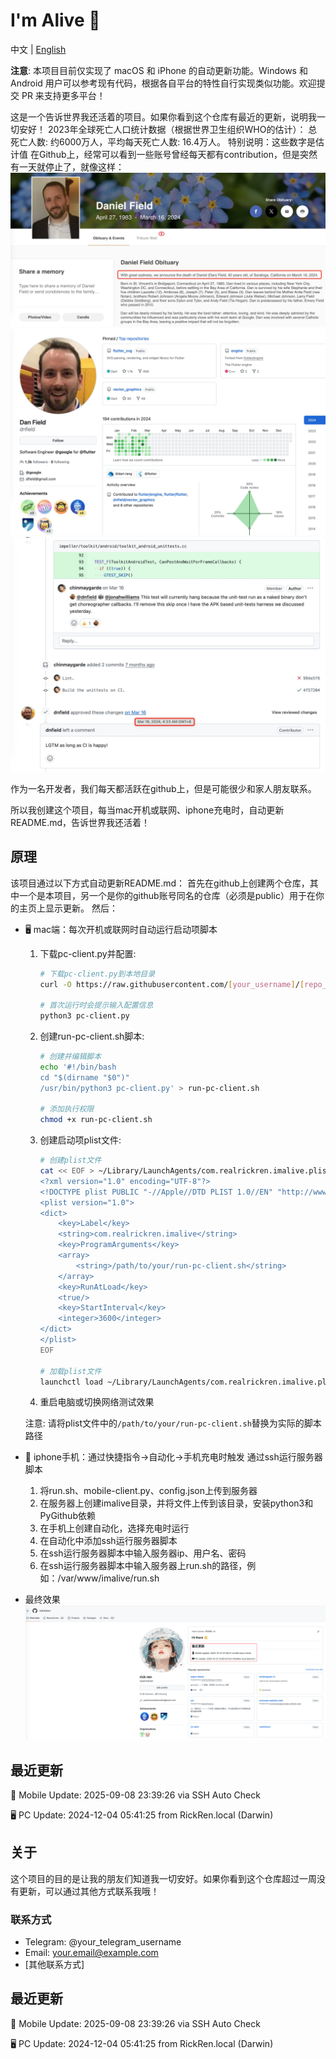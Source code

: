 
 # I'm Alive 👋

中文 | [English](./README_EN.md)

**注意**: 本项目目前仅实现了 macOS 和 iPhone 的自动更新功能。Windows 和 Android 用户可以参考现有代码，根据各自平台的特性自行实现类似功能。欢迎提交 PR 来支持更多平台！

这是一个告诉世界我还活着的项目。如果你看到这个仓库有最近的更新，说明我一切安好！
2023年全球死亡人口统计数据（根据世界卫生组织WHO的估计）：
总死亡人数: 约6000万人，平均每天死亡人数: 16.4万人。
特别说明：这些数字是估计值
在Github上，经常可以看到一些账号曾经每天都有contribution，但是突然有一天就停止了，就像这样：
![alt text](IMG_5130.JPG) ![alt text](IMG_5129.JPG) ![alt text](IMG_5131.JPG)

作为一名开发者，我们每天都活跃在github上，但是可能很少和家人朋友联系。

所以我创建这个项目，每当mac开机或联网、iphone充电时，自动更新README.md，告诉世界我还活着！

## 原理

该项目通过以下方式自动更新README.md：
首先在github上创建两个仓库，其中一个是本项目，另一个是你的github账号同名的仓库（必须是public）用于在你的主页上显示更新。
然后：
- 🖥️ mac端：每次开机或联网时自动运行启动项脚本
  1. 下载pc-client.py并配置:
     ```bash
     # 下载pc-client.py到本地目录
     curl -O https://raw.githubusercontent.com/[your_username]/[repo_name]/main/pc-client.py

     # 首次运行时会提示输入配置信息
     python3 pc-client.py
     ```

  2. 创建run-pc-client.sh脚本:
     ```bash
     # 创建并编辑脚本
     echo '#!/bin/bash
     cd "$(dirname "$0")"
     /usr/bin/python3 pc-client.py' > run-pc-client.sh

     # 添加执行权限
     chmod +x run-pc-client.sh
     ```

  3. 创建启动项plist文件:
     ```bash
     # 创建plist文件
     cat << EOF > ~/Library/LaunchAgents/com.realrickren.imalive.plist
     <?xml version="1.0" encoding="UTF-8"?>
     <!DOCTYPE plist PUBLIC "-//Apple//DTD PLIST 1.0//EN" "http://www.apple.com/DTDs/PropertyList-1.0.dtd">
     <plist version="1.0">
     <dict>
         <key>Label</key>
         <string>com.realrickren.imalive</string>
         <key>ProgramArguments</key>
         <array>
             <string>/path/to/your/run-pc-client.sh</string>
         </array>
         <key>RunAtLoad</key>
         <true/>
         <key>StartInterval</key>
         <integer>3600</integer>
     </dict>
     </plist>
     EOF

     # 加载plist文件
     launchctl load ~/Library/LaunchAgents/com.realrickren.imalive.plist
     ```
  4. 重启电脑或切换网络测试效果

  注意: 请将plist文件中的`/path/to/your/run-pc-client.sh`替换为实际的脚本路径

- 📱 iphone手机：通过快捷指令->自动化->手机充电时触发 通过ssh运行服务器脚本
  1. 将run.sh、mobile-client.py、config.json上传到服务器
  2. 在服务器上创建imalive目录，并将文件上传到该目录，安装python3和PyGithub依赖
  3. 在手机上创建自动化，选择充电时运行
  4. 在自动化中添加ssh运行服务器脚本
  5. 在ssh运行服务器脚本中输入服务器ip、用户名、密码
  6. 在ssh运行服务器脚本中输入服务器上run.sh的路径，例如：/var/www/imalive/run.sh
- 最终效果
![alt text](image.png)
## 最近更新

📱 Mobile Update: 2025-09-08 23:39:26 via SSH Auto Check

🖥️ PC Update: 2024-12-04 05:41:25 from RickRen.local (Darwin)
## 关于

这个项目的目的是让我的朋友们知道我一切安好。如果你看到这个仓库超过一周没有更新，可以通过其他方式联系我哦！

### 联系方式

- Telegram: @your_telegram_username
- Email: your.email@example.com
- [其他联系方式]


## 最近更新

📱 Mobile Update: 2025-09-08 23:39:26 via SSH Auto Check

🖥️ PC Update: 2024-12-04 05:41:25 from RickRen.local (Darwin)